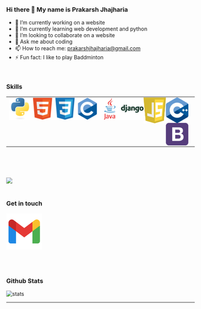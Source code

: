 ### Hi there 👋  My name is Prakarsh Jhajharia

<!--
**PrakarshJhajharia/PrakarshJhajharia** is a ✨ _special_ ✨ repository because its `README.md` (this file) appears on your GitHub profile.
Here are some ideas to get you started:
-->
- 🔭 I’m currently working on a website
- 🌱 I’m currently learning web development and python
- 👯 I’m looking to collaborate on a website
- 💬 Ask me about coding
- 📫 How to reach me: prakarshjhajharia@gmail.com
- ⚡ Fun fact: I like to play Baddminton
<br />
<h3>Skills</h3>
<table >
  <td>
<img align="left" alt="python" width="60px" src="icons/python.svg" />
<img align="left" alt="html" width="60px" src="icons/html.svg" />
<img align="left" alt="css" width="60px" src="icons/css.svg" />
<img align="left" alt="c" width="60px" src="icons/c.svg" />
<img align="left" alt="java" width="60px" src="icons/java.svg" />
<img align="left" alt="django" width="60px" src="icons/django.webp" />
<img align="left" alt="javascript" width="60px" src="icons/javascript.svg" />
<img align="left" alt="c++" width="60px" src="icons/c++.png" />
<img align="left" alt="bootstrap" width="60px" src="icons/bootstrap.png" />
  </td>
</table>
<br />
<br />
<br />
<br />
<img height="150em" src="https://github-readme-stats.vercel.app/api/top-langs/?username=PrakarshJhajharia&exclude_repo=KNN-Image-Classification&show_icons=true&hide_border=true&layout=compact&langs_count=10"/>

<br />
<br />



### Get in touch

<a href="mailto:contact.prakarshjhajharia@gmail.com"><img src="icons/mail.png" ></a>

<br />
<br />

### Github Stats
<img alt="stats" src="https://github-readme-stats.vercel.app/api?username=PrakarshJhajharia&show_icons=true&hide_border=true" />

***
[a]:#
